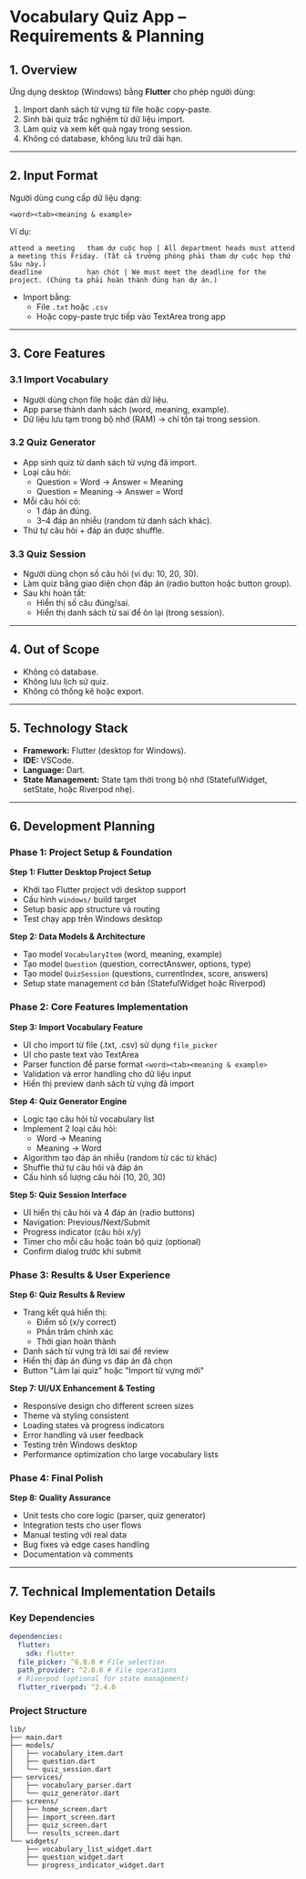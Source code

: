 # Vocabulary Quiz App – Requirements & Planning

## 1. Overview

Ứng dụng desktop (Windows) bằng **Flutter** cho phép người dùng:

1. Import danh sách từ vựng từ file hoặc copy-paste.
2. Sinh bài quiz trắc nghiệm từ dữ liệu import.
3. Làm quiz và xem kết quả ngay trong session.
4. Không có database, không lưu trữ dài hạn.

---

## 2. Input Format

Người dùng cung cấp dữ liệu dạng:

```
<word><tab><meaning & example>
```

Ví dụ:

```
attend a meeting   tham dự cuộc họp | All department heads must attend a meeting this Friday. (Tất cả trưởng phòng phải tham dự cuộc họp thứ Sáu này.)
deadline           hạn chót | We must meet the deadline for the project. (Chúng ta phải hoàn thành đúng hạn dự án.)
```

- Import bằng:
  - File `.txt` hoặc `.csv`
  - Hoặc copy-paste trực tiếp vào TextArea trong app

---

## 3. Core Features

### 3.1 Import Vocabulary

- Người dùng chọn file hoặc dán dữ liệu.
- App parse thành danh sách (word, meaning, example).
- Dữ liệu lưu tạm trong bộ nhớ (RAM) → chỉ tồn tại trong session.

### 3.2 Quiz Generator

- App sinh quiz từ danh sách từ vựng đã import.
- Loại câu hỏi:
  - Question = Word → Answer = Meaning
  - Question = Meaning → Answer = Word
- Mỗi câu hỏi có:
  - 1 đáp án đúng.
  - 3–4 đáp án nhiễu (random từ danh sách khác).
- Thứ tự câu hỏi + đáp án được shuffle.

### 3.3 Quiz Session

- Người dùng chọn số câu hỏi (ví dụ: 10, 20, 30).
- Làm quiz bằng giao diện chọn đáp án (radio button hoặc button group).
- Sau khi hoàn tất:
  - Hiển thị số câu đúng/sai.
  - Hiển thị danh sách từ sai để ôn lại (trong session).

---

## 4. Out of Scope

- Không có database.
- Không lưu lịch sử quiz.
- Không có thống kê hoặc export.

---

## 5. Technology Stack

- **Framework:** Flutter (desktop for Windows).
- **IDE:** VSCode.
- **Language:** Dart.
- **State Management:** State tạm thời trong bộ nhớ (StatefulWidget, setState, hoặc Riverpod nhẹ).

---

## 6. Development Planning

### Phase 1: Project Setup & Foundation

**Step 1: Flutter Desktop Project Setup**

- Khởi tạo Flutter project với desktop support
- Cấu hình `windows/` build target
- Setup basic app structure và routing
- Test chạy app trên Windows desktop

**Step 2: Data Models & Architecture**

- Tạo model `VocabularyItem` (word, meaning, example)
- Tạo model `Question` (question, correctAnswer, options, type)
- Tạo model `QuizSession` (questions, currentIndex, score, answers)
- Setup state management cơ bản (StatefulWidget hoặc Riverpod)

### Phase 2: Core Features Implementation

**Step 3: Import Vocabulary Feature**

- UI cho import từ file (.txt, .csv) sử dụng `file_picker`
- UI cho paste text vào TextArea
- Parser function để parse format `<word><tab><meaning & example>`
- Validation và error handling cho dữ liệu input
- Hiển thị preview danh sách từ vựng đã import

**Step 4: Quiz Generator Engine**

- Logic tạo câu hỏi từ vocabulary list
- Implement 2 loại câu hỏi:
  - Word → Meaning
  - Meaning → Word
- Algorithm tạo đáp án nhiễu (random từ các từ khác)
- Shuffle thứ tự câu hỏi và đáp án
- Cấu hình số lượng câu hỏi (10, 20, 30)

**Step 5: Quiz Session Interface**

- UI hiển thị câu hỏi và 4 đáp án (radio buttons)
- Navigation: Previous/Next/Submit
- Progress indicator (câu hỏi x/y)
- Timer cho mỗi câu hoặc toàn bộ quiz (optional)
- Confirm dialog trước khi submit

### Phase 3: Results & User Experience

**Step 6: Quiz Results & Review**

- Trang kết quả hiển thị:
  - Điểm số (x/y correct)
  - Phần trăm chính xác
  - Thời gian hoàn thành
- Danh sách từ vựng trả lời sai để review
- Hiển thị đáp án đúng vs đáp án đã chọn
- Button "Làm lại quiz" hoặc "Import từ vựng mới"

**Step 7: UI/UX Enhancement & Testing**

- Responsive design cho different screen sizes
- Theme và styling consistent
- Loading states và progress indicators
- Error handling và user feedback
- Testing trên Windows desktop
- Performance optimization cho large vocabulary lists

### Phase 4: Final Polish

**Step 8: Quality Assurance**

- Unit tests cho core logic (parser, quiz generator)
- Integration tests cho user flows
- Manual testing với real data
- Bug fixes và edge cases handling
- Documentation và comments

---

## 7. Technical Implementation Details

### Key Dependencies

```yaml
dependencies:
  flutter:
    sdk: flutter
  file_picker: ^6.0.0 # File selection
  path_provider: ^2.0.0 # File operations
  # Riverpod (optional for state management)
  flutter_riverpod: ^2.4.0
```

### Project Structure

```
lib/
├── main.dart
├── models/
│   ├── vocabulary_item.dart
│   ├── question.dart
│   └── quiz_session.dart
├── services/
│   ├── vocabulary_parser.dart
│   └── quiz_generator.dart
├── screens/
│   ├── home_screen.dart
│   ├── import_screen.dart
│   ├── quiz_screen.dart
│   └── results_screen.dart
└── widgets/
    ├── vocabulary_list_widget.dart
    ├── question_widget.dart
    └── progress_indicator_widget.dart
```

